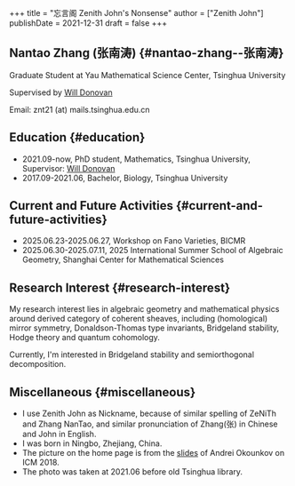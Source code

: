 +++
title = "忘言阁 Zenith John's Nonsense"
author = ["Zenith John"]
publishDate = 2021-12-31
draft = false
+++

## Nantao Zhang (张南涛) {#nantao-zhang--张南涛}

Graduate Student at Yau Mathematical Science Center, Tsinghua University

Supervised by [Will Donovan](https://w-donovan.github.io/)

Email: znt21 (at) mails.tsinghua.edu.cn


## Education {#education}

-   2021.09-now, PhD student, Mathematics, Tsinghua University, Supervisor: [Will Donovan](https://w-donovan.github.io/)
-   2017.09-2021.06, Bachelor, Biology, Tsinghua University


## Current and Future Activities {#current-and-future-activities}

-   2025.06.23-2025.06.27, Workshop on Fano Varieties, BICMR
-   2025.06.30-2025.07.11, 2025 International Summer School of Algebraic Geometry, Shanghai Center for Mathematical Sciences


## Research Interest {#research-interest}

My research interest lies in algebraic geometry and mathematical physics around derived category of coherent sheaves, including (homological) mirror symmetry, Donaldson-Thomas type invariants, Bridgeland stability, Hodge theory and quantum cohomology.

Currently, I'm interested in Bridgeland stability and semiorthogonal decomposition.


## Miscellaneous {#miscellaneous}

-   I use Zenith John as Nickname, because of similar spelling of ZeNiTh and Zhang NanTao, and similar pronunciation of Zhang(张) in Chinese and John in English.
-   I was born in Ningbo, Zhejiang, China.
-   The picture on the home page is from the [slides](http://www.math.columbia.edu/%7Eokounkov/icm.pdf) of Andrei Okounkov on ICM 2018.
-   The photo was taken at 2021.06 before old Tsinghua library.
